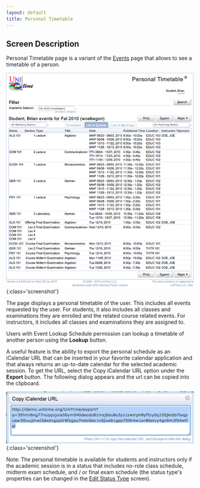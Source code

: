 ```yaml
---
layout: default
title: Personal Timetable
---
```



## Screen Description

Personal Timetable page is a variant of the [Events](events) page that allows to see a timetable of a person.

![Personal Timetable](images/personal-timetable-1.png){:class='screenshot'}

The page displays a personal timetable of the user. This includes all events requested by the user. For students, it also includes all classes and examinations they are enrolled and the related course related events. For instructors, it includes all classes and examinations they are assigned to.

Users with Event Lookup Schedule permission can lookup a timetable of another person using the **Lookup** button.

A useful feature is the ability to export the personal schedule as an iCalendar URL that can be inserted in your favorite calendar application and that always returns an up-to-date calendar for the selected academic session. To get the URL, select the Copy iCalendar URL option under the **Export** button. The following dialog appears and the url can be copied into the clipboard.

![Personal Timetable](images/personal-timetable-2.png){:class='screenshot'}

Note: The personal timetable is available for students and instructors only if the academic session is in a status that includes no-role class schedule, midterm exam schedule, and / or final exam schedule (the status type's properties can be changed in the [Edit Status Type](edit-status-type) screen).
